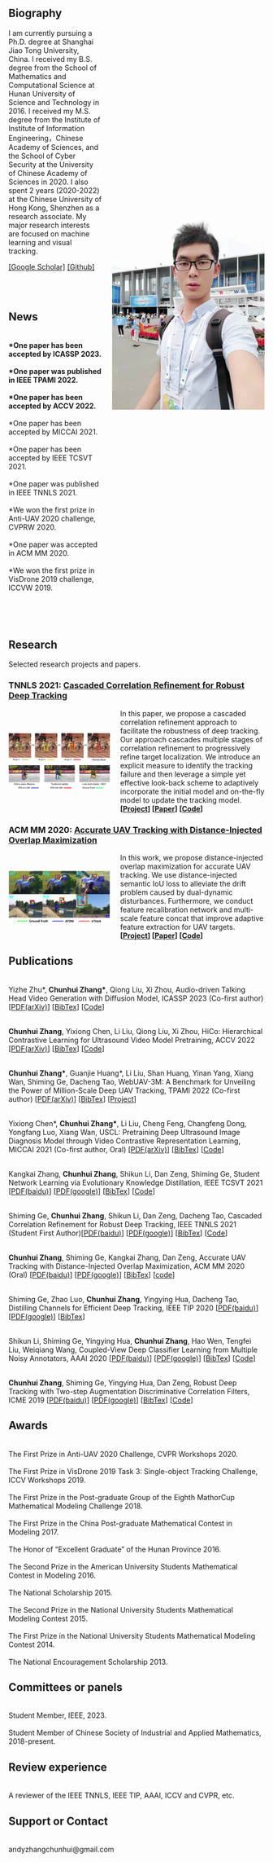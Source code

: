 <head>
<style>
.image-txt-container {
  display:flex;
  align-items:center;
  flex-direction: row;
}
.item-image {
  margin: 0px 20px 0px 0px;
  width: 200px;
}
.profile-image {
  margin: 0px 0px 0px 20px;
  width: 300px;
}
</style>
</head>

<body>

<div class="image-txt-container">
<div>
<h2>Biography</h2>

I am currently pursuing a Ph.D. degree at Shanghai Jiao Tong University, China. I received my B.S. degree from the School of Mathematics and Computational Science at Hunan University of Science and Technology in 2016. I received my M.S. degree from the Institute of Institute of Information Engineering，Chinese Academy of Sciences, and the School of Cyber Security at the University of Chinese Academy of Sciences in 2020. I also spent 2 years (2020-2022) at the Chinese University of Hong Kong, Shenzhen as a research associate. My major research interests are focused on machine learning and visual tracking. 
	
<a href="https://scholar.google.com/citations?hl=en&user=r_cpud8AAAAJ">[Google Scholar]</a> <a href="https://github.com/983632847">[Github]</a>  
		
<br><br>
<h2> News </h2>
<br><b>*One paper has been accepted by ICASSP 2023.</b><br> 
<br><b>*One paper was published in IEEE TPAMI 2022.</b><br> 
<br><b>*One paper has been accepted by ACCV 2022.</b><br> 
<br>*One paper has been accepted by MICCAI 2021.<br> 
<br>*One paper has been accepted by IEEE TCSVT 2021.<br> 
<br>*One paper was published in IEEE TNNLS 2021.<br>
<br>*We won the first prize in Anti-UAV 2020 challenge, CVPRW 2020.<br>
<br>*One paper was accepted in ACM MM 2020.<br>
<br>*We won the first prize in VisDrone 2019 challenge, ICCVW 2019.<br>

<br><br>
</div>
<img src="chunhuizhang.jpg" class="profile-image">
</div>

<h2>Research</h2>
Selected research projects and papers.

<h3><b>TNNLS 2021:</b> <a href="https://ieeexplore.ieee.org/document/9069312">Cascaded Correlation Refinement for Robust Deep Tracking</a></h3>
<div class="image-txt-container">
<img src="CCR.png" class="item-image">
<div>
In this paper, we propose a cascaded correlation refinement approach to facilitate the robustness of deep tracking. Our approach cascades multiple stages of correlation refinement to progressively refine target localization. We introduce an explicit measure to identify the tracking failure and then leverage a simple yet effective look-back scheme to adaptively incorporate the initial model and on-the-fly model to update the tracking model.
<br> <b>[<a href="https://github.com/983632847/CCR">Project</a>] [<a href="https://ieeexplore.ieee.org/document/9069312">Paper</a>] [<a href="https://github.com/983632847/CCR">Code</a>] </b>
</div></div>	
	
<h3><b>ACM MM 2020:</b> <a href="https://2020.acmmm.org">Accurate UAV Tracking with Distance-Injected Overlap Maximization</a></h3>
<div class="image-txt-container">
<img src="UTrack.png" class="item-image">
<div>
In this work, we propose distance-injected overlap maximization for accurate UAV tracking. We use distance-injected semantic IoU loss to alleviate the drift problem caused by dual-dynamic disturbances. Furthermore, we conduct feature recalibration network and multi-scale feature concat that improve adaptive feature extraction for UAV targets.
<br> <b>[<a href="https://dl.acm.org/doi/10.1145/3394171.3413959">Project</a>] [<a href="https://dl.acm.org/doi/10.1145/3394171.3413959">Paper</a>] [<a href="https://dl.acm.org/doi/10.1145/3394171.3413959">Code</a>] </b>
</div></div>

		
<h2>Publications</h2>
<br>Yizhe Zhu*, <b>Chunhui Zhang*</b>, Qiong Liu, Xi Zhou, Audio-driven Talking Head Video Generation with Diffusion Model, ICASSP 2023 (Co-first author) [<a href="https://arxiv.org/abs/2210.04477">PDF(arXiv)</a>] [<a href="https://chunhui-zhang.github.io/chunhui-zhang/">BibTex</a>] [<a href="https://github.com/983632847/HiCo">Code</a>]<br>
	
<br><b>Chunhui Zhang</b>, Yixiong Chen, Li Liu, Qiong Liu, Xi Zhou, HiCo: Hierarchical Contrastive Learning for Ultrasound Video Model Pretraining, ACCV 2022 [<a href="https://arxiv.org/abs/2210.04477">PDF(arXiv)</a>] [<a href="https://chunhui-zhang.github.io/chunhui-zhang/">BibTex</a>] [<a href="https://github.com/983632847/HiCo">Code</a>]<br>	
	
<br><b>Chunhui Zhang*</b>, Guanjie Huang*, Li Liu, Shan Huang, Yinan Yang, Xiang Wan, Shiming Ge, Dacheng Tao, WebUAV-3M: A Benchmark for Unveiling the Power of Million-Scale Deep UAV Tracking, TPAMI 2022 (Co-first author) [<a href="https://ieeexplore.ieee.org/document/10004511">PDF(arXiv)</a>] [<a href="https://chunhui-zhang.github.io/chunhui-zhang/">BibTex</a>] [<a href="https://github.com/983632847/WebUAV-3M">Project</a>]<br>	
	
<br>Yixiong Chen*, <b>Chunhui Zhang*</b>, Li Liu, Cheng Feng, Changfeng Dong, Yongfang Luo, Xiang Wan, USCL: Pretraining Deep Ultrasound Image Diagnosis Model through Video Contrastive Representation Learning, MICCAI 2021 (Co-first author, Oral) [<a href="https://arxiv.org/abs/2011.13066">PDF(arXiv)</a>] [<a href="https://github.com/chunhui-zhang/chunhui-zhang/blob/gh-pages/USCL_BibTex">BibTex</a>] [<a href="https://github.com/983632847/USCL">Code</a>]<br>
	
<br>Kangkai Zhang, <b>Chunhui Zhang</b>, Shikun Li, Dan Zeng, Shiming Ge, Student Network Learning via Evolutionary Knowledge Distillation, IEEE TCSVT 2021 [<a href="https://ieeexplore.ieee.org/xpl/RecentIssue.jsp?punumber=76">PDF(baidu)</a>] [<a href="https://ieeexplore.ieee.org/xpl/RecentIssue.jsp?punumber=76">PDF(google)</a>] [<a href="https://ieeexplore.ieee.org/xpl/RecentIssue.jsp?punumber=76">BibTex</a>] [<a href="https://ieeexplore.ieee.org/xpl/RecentIssue.jsp?punumber=76">Code</a>]<br>	
		
<br>Shiming Ge, <b>Chunhui Zhang</b>, Shikun Li, Dan Zeng, Dacheng Tao, Cascaded Correlation Refinement for Robust Deep Tracking, IEEE TNNLS 2021 (Student First Author)[<a href="https://ieeexplore.ieee.org/document/9069312">PDF(baidu)</a>] [<a href="https://ieeexplore.ieee.org/document/9069312">PDF(google)</a>] [<a href="https://github.com/chunhui-zhang/chunhui-zhang/blob/gh-pages/CCR_BibTex">BibTex</a>] [<a href="https://github.com/983632847/CCR">Code</a>]<br>	
	
<br><b>Chunhui Zhang</b>, Shiming Ge, Kangkai Zhang, Dan Zeng, Accurate UAV Tracking with Distance-Injected Overlap Maximization, ACM MM 2020 (Oral) [<a href="https://dl.acm.org/doi/10.1145/3394171.3413959">PDF(baidu)</a>] [<a href="https://dl.acm.org/doi/10.1145/3394171.3413959">PDF(google)</a>] [<a href="https://github.com/chunhui-zhang/chunhui-zhang/blob/gh-pages/UTrack_BibTex">BibTex</a>] [<a href="https://dl.acm.org/doi/10.1145/3394171.3413959">code</a>]<br>

<br>Shiming Ge, Zhao Luo, <b>Chunhui Zhang</b>, Yingying Hua, Dacheng Tao, Distilling Channels for Efficient Deep Tracking, IEEE TIP 2020 [<a href="https://ieeexplore.ieee.org/document/8891903">PDF(baidu)</a>] [<a href="https://ieeexplore.ieee.org/document/8891903">PDF(google)</a>] [<a href="https://github.com/chunhui-zhang/chunhui-zhang/blob/gh-pages/TIPCD_BibTex">BibTex</a>]<br>

<br>Shikun Li, Shiming Ge, Yingying Hua, <b>Chunhui Zhang</b>, Hao Wen, Tengfei Liu, Weiqiang Wang, Coupled-View Deep Classifier Learning from Multiple Noisy Annotators, AAAI 2020 [<a href="https://academic.microsoft.com/paper/2997312573">PDF(baidu)</a>] [<a href="https://2020.acmmm.org/">PDF(google)</a>] [<a href="https://github.com/chunhui-zhang/chunhui-zhang/blob/gh-pages/CVL_BibTex">BibTex</a>] [<a href="https://academic.microsoft.com/paper/2997312573">Code</a>]<br>

<br><b>Chunhui Zhang</b>, Shiming Ge, Yingying Hua, Dan Zeng, Robust Deep Tracking with Two-step Augmentation Discriminative Correlation Filters, ICME 2019 [<a href="https://ieeexplore.ieee.org/document/8785041">PDF(baidu)</a>] [<a href="https://ieeexplore.ieee.org/document/8785041">PDF(google)</a>] [<a href="https://github.com/chunhui-zhang/chunhui-zhang/blob/gh-pages/ICME_BibTex">BibTex</a>] [<a href="https://ieeexplore.ieee.org/document/8785041">Code</a>]<br>


<h2>Awards</h2>
<br>The First Prize in Anti-UAV 2020 Challenge, CVPR Workshops 2020.<br>
<br>The First Prize in VisDrone 2019 Task 3: Single-object Tracking Challenge, ICCV Workshops 2019.<br>	
<br>The First Prize in the Post-graduate Group of the Eighth MathorCup Mathematical Modeling Challenge 2018.<br>		
<br>The First Prize in the China Post-graduate Mathematical Contest in Modeling 2017.<br>
<br>The Honor of “Excellent Graduate” of the Hunan Province 2016.<br>
<br>The Second Prize in the American University Students Mathematical Contest in Modeling 2016.<br>
<br>The National Scholarship 2015.<br>
<br>The Second Prize in the National University Students Mathematical Modeling Contest 2015.<br>
<br>The First Prize in the National University Students Mathematical Modeling Contest 2014.<br>
<br>The National Encouragement Scholarship 2013.<br>
	
<h2>Committees or panels</h2>
<br>Student Member, IEEE, 2023.<br>
<br>Student Member of Chinese Society of Industrial and Applied Mathematics, 2018-present.<br>
	
<h2>Review experience</h2>
<br>A reviewer of the IEEE TNNLS, IEEE TIP, AAAI, ICCV and CVPR, etc.<br>
	
<h2>Support or Contact</h2>	
<br>andyzhangchunhui@gmail.com<br>


</body>



